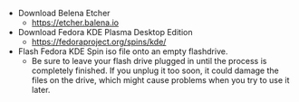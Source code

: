 - Download Belena Etcher
    - https://etcher.balena.io
-  Download Fedora KDE Plasma Desktop Edition
    -  https://fedoraproject.org/spins/kde/
- Flash Fedora KDE Spin iso file onto an empty flashdrive. 
    - Be sure to leave your flash drive plugged in until the process is completely finished. If you unplug it too soon, it could damage the files on the drive, which might cause problems when you try to use it later.

